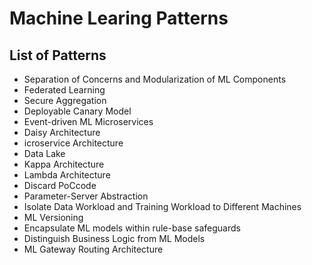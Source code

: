 # Machine Learing Patterns

## List of Patterns

- Separation of Concerns and Modularization of ML Components
- Federated Learning
- Secure Aggregation
- Deployable Canary Model
- Event-driven ML Microservices
- Daisy Architecture
- icroservice Architecture
- Data Lake
- Kappa Architecture
- Lambda Architecture
- Discard PoCcode
- Parameter-Server Abstraction
- Isolate Data Workload and Training Workload to Different Machines
- ML Versioning
- Encapsulate ML models within rule-base safeguards
- Distinguish Business Logic from ML Models
- ML Gateway Routing Architecture
